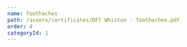 ```yaml
---
name: Toothaches
path: /assets/certificates/DFT Whiston - Toothaches.pdf
order: 4
categoryId: 1
---
```

